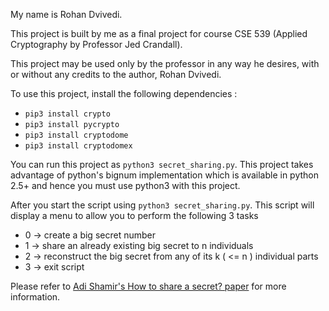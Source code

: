 My name is Rohan Dvivedi.

This project is built by me as a final project for course CSE 539 (Applied Cryptography by Professor Jed Crandall).

This project may be used only by the professor in any way he desires, with or without any credits to the author, Rohan Dvivedi.

To use this project, install the following dependencies :
* `pip3 install crypto`
* `pip3 install pycrypto`
* `pip3 install cryptodome`
* `pip3 install cryptodomex`

You can run this project as `python3 secret_sharing.py`.
This project takes advantage of python's bignum implementation which is available in python 2.5+ and hence you must use python3 with this project.

After you start the script using `python3 secret_sharing.py`.
This script will display a menu to allow you to perform the following 3 tasks
* 0 -> create a big secret number
* 1 -> share an already existing big secret to n individuals
* 2 -> reconstruct the big secret from any of its k ( <= n ) individual parts
* 3 -> exit script

Please refer to [Adi Shamir's How to share a secret? paper](https://web.mit.edu/6.857/OldStuff/Fall03/ref/Shamir-HowToShareASecret.pdf) for more information.